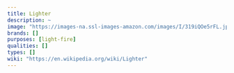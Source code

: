 ```yaml
---
title: Lighter
description: ~
image: "https://images-na.ssl-images-amazon.com/images/I/319iQOe5rFL.jpg"
brands: []
purposes: [light-fire]
qualities: []
types: []
wiki: "https://en.wikipedia.org/wiki/Lighter"
---
```

